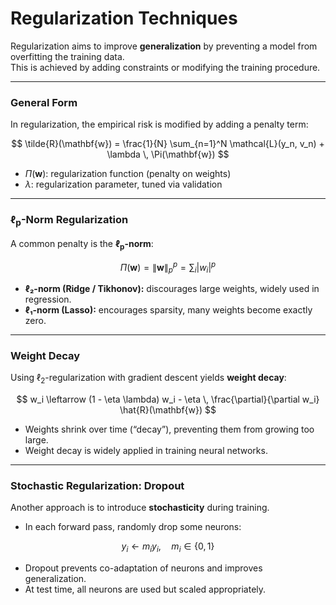 # Regularization Techniques

Regularization aims to improve **generalization** by preventing a model from overfitting the training data.  
This is achieved by adding constraints or modifying the training procedure.

---

### General Form
In regularization, the empirical risk is modified by adding a penalty term:

$$
\tilde{R}(\mathbf{w}) = \frac{1}{N} \sum_{n=1}^N \mathcal{L}(y_n, v_n) + \lambda \, \Pi(\mathbf{w})
$$

- $\Pi(\mathbf{w})$: regularization function (penalty on weights)  
- $\lambda$: regularization parameter, tuned via validation  

---

### ℓ<sub>p</sub>-Norm Regularization
A common penalty is the **ℓ<sub>p</sub>-norm**:

$$
\Pi(\mathbf{w}) = \|\mathbf{w}\|_p^p = \sum_i |w_i|^p
$$

- **ℓ₂-norm (Ridge / Tikhonov):** discourages large weights, widely used in regression.  
- **ℓ₁-norm (Lasso):** encourages sparsity, many weights become exactly zero.  

---

### Weight Decay
Using $\ell_2$-regularization with gradient descent yields **weight decay**:

$$
w_i \leftarrow (1 - \eta \lambda) w_i - \eta \, \frac{\partial}{\partial w_i} \hat{R}(\mathbf{w})
$$

- Weights shrink over time (“decay”), preventing them from growing too large.  
- Weight decay is widely applied in training neural networks.

---

### Stochastic Regularization: Dropout
Another approach is to introduce **stochasticity** during training.  

- In each forward pass, randomly drop some neurons:  

$$
y_i \leftarrow m_i y_i, \quad m_i \in \{0,1\}
$$

- Dropout prevents co-adaptation of neurons and improves generalization.  
- At test time, all neurons are used but scaled appropriately.


